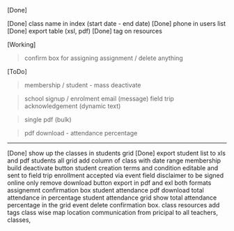 [Done]

[Done] class name in index (start date - end date)
[Done] phone in users list
[Done] export table (xsl, pdf)
[Done] tag on resources

[Working]

> confirm box for assigning assignment / delete anything

[ToDo]

> membership / student - mass deactivate

> school signup / enrolment email (message)
> field trip acknowledgement (dynamic text)

> single pdf (bulk)

> pdf download - attendance percentage

--------

[Done] show up the classes in students grid 
[Done] export student list to xls and pdf 
students all grid add column of class with date range
membership build deactivate button 
student creation terms and condition editable and sent to 
field trip enrollment accepted via event 
field disclaimer to be signed online only remove download button
export in pdf and exl both formats
assignemnt confirmation box 
student attendance pdf download total attendance in percentage
student attendance grid show total attendance percentage in the grid 
event delete confirmation box.
class resources add tags class wise
map location 
communication from pricipal to all teachers, classes,